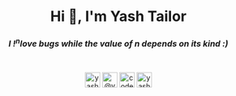 <h1 align="center">Hi 👋, I'm Yash Tailor</h1>
<h3 align="center"><i>I !<sup>n</sup>love bugs while the value of n depends on its kind :)</i></h3>
<br>

<p align="center">
<a href="https://linkedin.com/in/yash-tailor-166a02165" target="blank"><img align="center" src="https://cdn.jsdelivr.net/npm/simple-icons@3.0.1/icons/linkedin.svg" alt="yash-tailor-166a02165" height="30" width="30" /></a>
<a href="https://medium.com/@yashtailor2000" target="blank"><img align="center" src="https://cdn.jsdelivr.net/npm/simple-icons@3.0.1/icons/medium.svg" alt="@yashtailor2000" height="30" width="30" /></a>
<a href="https://www.codechef.com/codemafia111" target="blank"><img align="center" src="https://cdn.jsdelivr.net/npm/simple-icons@3.1.0/icons/codechef.svg" alt="codemafia111" height="30" width="30" /></a>
<a href="https://www.codeforces.com/yash_tailor" target="blank"><img align="center" src="https://cdn.jsdelivr.net/npm/simple-icons@3.0.1/icons/codeforces.svg" alt="yash_tailor" height="30" width="30" /></a>
</p>
